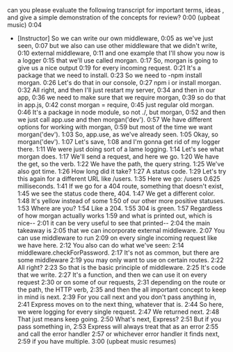can you please evaluate the following transcript for important terms, ideas , and give a simple demonstration of the concepts for review?
0:00
(upbeat music)
0:04
- [Instructor] So we can write our own middleware,
0:05
as we've just seen,
0:07
but we also can use other middleware that we didn't write,
0:10
external middleware,
0:11
and one example that I'll show you now is a logger
0:15
that we'll use called morgan.
0:17
So, morgan is going to give us a nice output
0:19
for every incoming request.
0:21
It's a package that we need to install.
0:23
So we need to -npm install morgan.
0:26
Let's do that in our console,
0:27
npm i or install morgan.
0:32
All right, and then I'll just restart my server,
0:34
and then in our app,
0:36
we need to make sure that we require morgan,
0:39
so do that in app.js,
0:42
const morgan = require,
0:45
just regular old morgan.
0:46
It's a package in node module, so not ./, but morgan,
0:52
and then we just call app.use and then morgan('dev').
0:57
We have different options for working with morgan,
0:59
but most of the time we want morgan('dev').
1:03
So, app.use, as we've already seen.
1:05
Okay, so morgan('dev').
1:07
Let's save,
1:08
and I'm gonna get rid of my logger there.
1:11
We were just doing sort of a lame logging.
1:14
Let's see what morgan does.
1:17
We'll send a request, and here we go.
1:20
We have the get, so the verb.
1:22
We have the path, the query string.
1:25
We've also got time.
1:26
How long did it take?
1:27
A status code.
1:29
Let's try this again for a different URL like /users.
1:35
Here we go: /users 0.625 milliseconds.
1:41
If we go for a 404 route, something that doesn't exist,
1:45
we see the status code there, 404.
1:47
We get a different color.
1:48
It's yellow instead of some
1:50
of our other more positive statuses.
1:53
Where are you?
1:54
Like a 204.
1:55
304 is green.
1:57
Regardless of how morgan actually works
1:59
and what is printed out, which is nice--
2:01
it can be very useful to see that printed--
2:04
the main takeaway is
2:05
that we can incorporate external middleware.
2:07
You can use middleware to run
2:09
on every single incoming request like we have here.
2:12
You also can do what we've seen:
2:14
middleware.checkForPassword.
2:17
It's not as common, but there are some middleware
2:19
you may only want to use on certain routes.
2:22
All right?
2:23
So that is the basic principle of middleware.
2:25
It's code that we write.
2:27
It's a function, and then we can use it on every request
2:30
or on some of our requests,
2:31
depending on the route or the path, the HTTP verb,
2:35
and then the all important concept to keep in mind is next.
2:39
For you call next and you don't pass anything in,
2:41
Express moves on to the next thing, whatever that is.
2:44
So here, we were logging for every single request.
2:47
We returned next.
2:48
That just means keep going.
2:50
What's next, Express?
2:51
But if you pass something in,
2:53
Express will always treat that as an error
2:55
and call the error handler
2:57
or whichever error handler it finds next,
2:59
if you have multiple.
3:00
(upbeat music resumes)